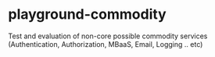 # playground-commodity
Test and evaluation of non-core possible commodity services (Authentication, Authorization, MBaaS, Email, Logging .. etc)
